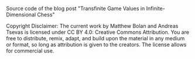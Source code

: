 Source code of the blog post "Transfinite Game Values in Infinite-Dimensional Chess"

Copyright Disclaimer: The current work by Matthew Bolan and Andreas Tsevas is licensed under CC BY 4.0: Creative Commons Attribution. You are free to distribute, remix, adapt, and build upon the material in any medium or format, so long as attribution is given to the creators. The license allows for commercial use. 